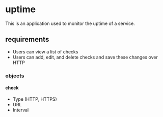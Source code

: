 # uptime

This is an application used to monitor the uptime of a service.

## requirements

- Users can view a list of checks
- Users can add, edit, and delete checks and save these changes over HTTP

### objects

#### check
- Type (HTTP, HTTPS)
- URL
- Interval
